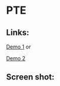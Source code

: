 # PTE

## Links:

[Demo 1](https://pte.netlify.app) or 

[Demo 2](http://pte.surge.sh/)

## Screen shot:

